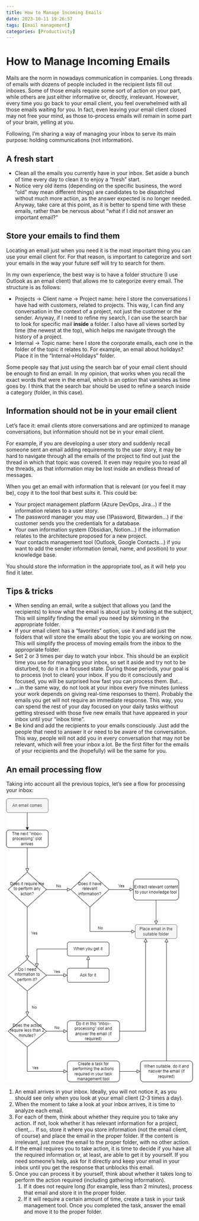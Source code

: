 ```yaml
---
title: How to Manage Incoming Emails
date: 2023-10-11 19:26:57
tags: [Email management]
categories: [Productivity]
---
```


# How to Manage Incoming Emails

Mails are the norm in nowadays communication in companies. Long threads of emails with dozens of people included in the recipient lists fill out inboxes. Some of those emails require some sort of action on your part, while others are just either informative or, directly, irrelevant. However, every time you go back to your email client, you feel overwhelmed with all those emails waiting for you. In fact, even leaving your email client closed may not free your mind, as those to-process emails will remain in some part of your brain, yelling at you.

Following, I’m sharing a way of managing your inbox to serve its main purpose: holding communications (not information).

## A fresh start

- Clean all the emails you currently have in your inbox. Set aside a bunch of time every day to clean it to enjoy a “fresh” start.
- Notice very old items (depending on the specific business, the word “old” may mean different things) are candidates to be dispatched without much more action, as the answer expected is no longer needed. Anyway, take care at this point, as it is better to spend time with these emails, rather than be nervous about “what if I did not answer an important email?”

## Store your emails to find them

Locating an email just when you need it is the most important thing you can use your email client for. For that reason, is important to categorize and sort your emails in the way your future self will try to search for them.

In my own experience, the best way is to have a folder structure (I use Outlook as an email client) that allows me to categorize every email. The structure is as follows:

- Projects -> Client name -> Project name: here I store the conversations I have had with customers, related to projects. This way, I can find any conversation in the context of a project, not just the customer or the sender. Anyway, if I need to refine my search, I can use the search bar to look for specific mail **inside** a folder. I also have all views sorted by time (the newest at the top), which helps me navigate through the history of a project.
- Internal -> Topic name: here I store the corporate emails, each one in the folder of the topic it relates to. For example, an email about holidays? Place it in the “Internal->Holidays” folder.

Some people say that just using the search bar of your email client should be enough to find an email. In my opinion, that works when you recall the exact words that were in the email, which is an option that vanishes as time goes by. I think that the search bar should be used to refine a search inside a category (folder, in this case).

## Information should not be in your email client

Let’s face it: email clients store conversations and are optimized to manage conversations, but information should not be in your email client.

For example, if you are developing a user story and suddenly recall someone sent an email adding requirements to the user story, it may be hard to navigate through all the emails of the project to find out just the thread in which that topic was covered. It even may require you to read all the threads, as that information may be lost inside an endless thread of messages.

When you get an email with information that is relevant (or you feel it may be), copy it to the tool that best suits it. This could be:

- Your project management platform (Azure DevOps, Jira…) if the information relates to a user story.
- The password manager you may use (1Password, Bitwarden…) if the customer sends you the credentials for a database.
- Your own information system (Obsidian, Notion…) if the information relates to the architecture proposed for a new project.
- Your contacts management tool (Outlook, Google Contacts…) if you want to add the sender information (email, name, and position) to your knowledge base.

You should store the information in the appropriate tool, as it will help you find it later.

## Tips & tricks

- When sending an email, write a subject that allows you (and the recipients) to know what the email is about just by looking at the subject, This will simplify finding the email you need by skimming in the appropriate folder.
- If your email client has a “favorites” option, use it and add just the folders that will store the emails about the topic you are working on now. This will simplify the process of moving emails from the inbox to the appropriate folder.
- Set 2 or 3 times per day to watch your inbox. This should be an explicit time you use for managing your inbox, so set it aside and try not to be disturbed, to do it in a focused state. During those periods, your goal is to process (not to clean) your inbox. If you do it consciously and focused, you will be surprised how fast you can process them. But…
- …in the same way, do not look at your inbox every five minutes (unless your work depends on giving real-time responses to them). Probably the emails you get will not require an immediate response. This way, you can spend the rest of your day focused on your daily tasks without getting stressed with those five new emails that have appeared in your inbox until your “inbox time”.
- Be kind and add the recipients to your emails consciously. Just add the people that need to answer it or need to be aware of the conversation. This way, people will not add you in every conversation that may not be relevant, which will free your inbox a lot. Be the first filter for the emails of your recipients and the (hopefully) will be the same for you.

## An email processing flow

Taking into account all the previous topics, let’s see a flow for processing your inbox:

![Email processing example](/assets/images/posts/2023-10-11-how-to-manage-incoming-emails/email-processing.webp)

1. An email arrives in your inbox. Ideally, you will not notice it, as you should see only when you look at your email client (2-3 times a day).
2. When the moment to take a look at your inbox arrives, it is time to analyze each email.
3. For each of them, think about whether they require you to take any action. If not, look whether it has relevant information for a project, client,… If so, store it where you store information (not the email client, of course) and place the email in the proper folder. If the content is irrelevant, just move the email to the proper folder, with no other action.
4. If the email requires you to take action, it is time to decide if you have all the required information or, at least, are able to get it by yourself. If you need someone’s help, ask for it directly and keep your email in your inbox until you get the response that unblocks this email.
5. Once you can process it by yourself, think about whether it takes long to perform the action required (including gathering information).
   1. If it does not require long (for example, less than 2 minutes), process that email and store it in the proper folder.
   2. If it will require a certain amount of time, create a task in your task management tool. Once you completed the task, answer the email and move it to the proper folder.
